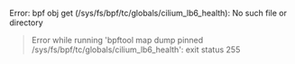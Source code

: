 Error: bpf obj get (/sys/fs/bpf/tc/globals/cilium_lb6_health): No such file or directory
> Error while running 'bpftool map dump pinned /sys/fs/bpf/tc/globals/cilium_lb6_health':  exit status 255

